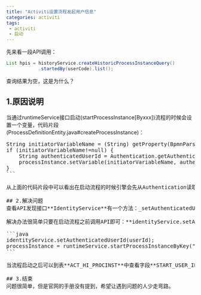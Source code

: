 ```yaml
---
title: "Activiti设置流程发起用户信息"
categories: activiti
tags: 
 - activiti
 - 启动
---
```


先来看一段API调用：
```java
List hpis = historyService.createHistoricProcessInstanceQuery()
			.startedBy(userCode).list();

```
查询结果为空，这是为什么？

## 1.原因说明
当通过runtimeService接口启动(startProcessInstance[Byxxx])流程的时候会设置一个变量，代码片段(ProcessDefinitionEntity.java#createProcessInstance)：
<pre class="brush:java;first-line: 85;highlight:[85,87]">
String initiatorVariableName = (String) getProperty(BpmnParse.PROPERTYNAME_INITIATOR_VARIABLE_NAME);
if (initiatorVariableName!=null) {
	String authenticatedUserId = Authentication.getAuthenticatedUserId();
	processInstance.setVariable(initiatorVariableName, authenticatedUserId);
}
```

从上面的代码片段中可以看出在启动流程的时候引擎会先从Authentication读取**已认证**用户信息；现在我们只要能设置认证用户的ID就可以了。

## 2.解决问题
查看API发现接口**IdentityService**有一个方法：_setAuthenticatedUserId_(String authenticatedUserId)，正是这个方法在其接口实现类：**org.activiti.engine.impl.IdentityServiceImpl**#_setAuthenticatedUserId_中调用了_Authentication.setAuthenticatedUserId()_。

解决办法很简单只要在启动流程之前调用API即可：**identityService.setAuthenticatedUserId(userId);**

```java
identityService.setAuthenticatedUserId(userId);
processInstance = runtimeService.startProcessInstanceByKey("leave", entityId, variables);
```

当流程启动之后可以到表**ACT_HI_PROCINST**中查看字段**START_USER_ID_**的值来验证是否生效。

## 3.结束
问题很简单，但是官网的手册没有提到，希望让遇到问题的人少走弯路。
